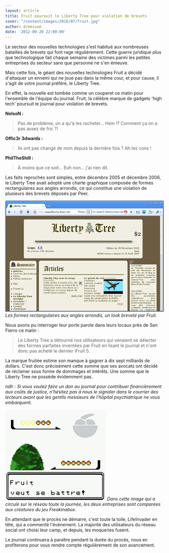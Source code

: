```yaml
---
layout: article
title: Fruit poursuit le Liberty Tree pour violation de brevets
cover: "/content/images/2016/07/fruit.jpg"
author: dremixam
date: '2012-09-20 22:00:00'
---
```


Le secteur des nouvelles technologies s'est habitué aux nombreuses batailles de brevets qui font rage régulièrement. Cette guerre juridique plus que technologique fait chaque semaine des victimes parmi les petites entreprises du secteur sans que personne ne s'en émeuve.

Mais cette fois, le géant des nouvelles technologies Fruit a décidé d'attaquer un ennemi qui ne joue pas dans la même cour, et pour cause, il s'agit de votre journal préféré, le Liberty Tree.

En effet, la nouvelle est tombée comme un couperet ce matin pour l'ensemble de l'équipe du journal. Fruit, la célèbre marque de gadgets 'high tech' poursuit le journal pour violation de brevets.

**NelsoN :**

> Pas de problème, on a qu'à les racheter… Hein !? Comment ça on a pas assez de fric ?!

**Offic3r 3dwards :**

> Ils ont pas changé de nom depuis la dernière fois ? Ah les cons !

**PhilTheShill :**

> À moins que ce soit… Euh non… j'ai rien dit.

Les faits reprochés sont simples, entre décembre 2005 et décembre 2006, le Liberty Tree avait adopté une charte graphique composée de formes rectangulaires aux angles arrondis, ce qui constitue une violation de plusieurs des brevets déposés par Peer.

![Les formes rectangulaires aux angles arrondis, un look breveté par Fruit.](/content/images/2016/06/Screenshot-Liberty-Tree-Chromium-1.png)
_Les formes rectangulaires aux angles arrondis, un look breveté par Fruit._

Nous avons pu interroger leur porte parole dans leurs locaux près de San Fierro ce matin :

> Le Liberty Tree a détourné nos utilisateurs qui venaient se délecter des formes parfaites inventées par Fruit en lisant le journal et n'ont donc pas acheté le dernier iFruit 5.

La marque fruitée estime son manque à gagner à dix sept milliards de dollars. C'est donc précisément cette somme que ses avocats ont décidé de réclamer sous forme de dommages et intérêts. Une somme que le Liberty Tree ne possède évidemment pas.

_ndlr : Si vous voulez faire un don au journal pour contribuer financièrement aux coûts de justice, n'hésitez pas à nous le signaler dans le courrier des lecteurs avant que les gentils messieurs de l'hôpital psychiatrique ne vous embarquent._

![Dans cette image qui a circulé sur le réseau toute la journée, les deux entreprises sont comparées aux créatures du jeu Freakinabox.](/content/images/2016/07/combat.jpg)
_Dans cette image qui a circulé sur le réseau toute la journée, les deux entreprises sont comparées aux créatures du jeu Freakinabox._

En attendant que le procès ne démarre, c'est toute la toile, LifeInvader en tête, qui a commenté l'événement. La majorité des utilisateurs du réseau social ont choisi leur camp, et depuis, les moqueries fusent.

Le journal continuera à paraître pendant la durée du procès, nous en profiterons pour vous rendre compte régulièrement de son avancement.